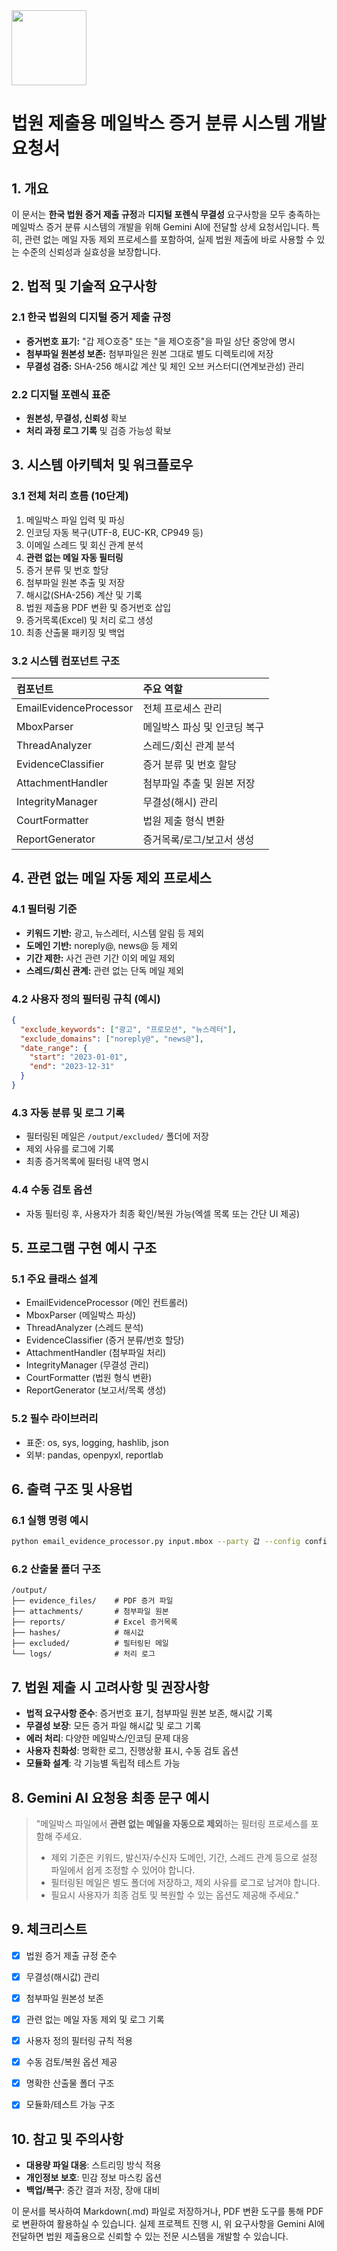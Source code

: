 <img src="https://r2cdn.perplexity.ai/pplx-full-logo-primary-dark%402x.png" class="logo" width="120"/>

# 법원 제출용 메일박스 증거 분류 시스템 개발 요청서

## 1. 개요

이 문서는 **한국 법원 증거 제출 규정**과 **디지털 포렌식 무결성** 요구사항을 모두 충족하는 메일박스 증거 분류 시스템의 개발을 위해 Gemini AI에 전달할 상세 요청서입니다.
특히, 관련 없는 메일 자동 제외 프로세스를 포함하여, 실제 법원 제출에 바로 사용할 수 있는 수준의 신뢰성과 실효성을 보장합니다.

## 2. 법적 및 기술적 요구사항

### 2.1 한국 법원의 디지털 증거 제출 규정

- **증거번호 표기:** "갑 제○호증" 또는 "을 제○호증"을 파일 상단 중앙에 명시
- **첨부파일 원본성 보존:** 첨부파일은 원본 그대로 별도 디렉토리에 저장
- **무결성 검증:** SHA-256 해시값 계산 및 체인 오브 커스터디(연계보관성) 관리


### 2.2 디지털 포렌식 표준

- **원본성, 무결성, 신뢰성** 확보
- **처리 과정 로그 기록** 및 검증 가능성 확보


## 3. 시스템 아키텍처 및 워크플로우

### 3.1 전체 처리 흐름 (10단계)

1. 메일박스 파일 입력 및 파싱
2. 인코딩 자동 복구(UTF-8, EUC-KR, CP949 등)
3. 이메일 스레드 및 회신 관계 분석
4. **관련 없는 메일 자동 필터링**
5. 증거 분류 및 번호 할당
6. 첨부파일 원본 추출 및 저장
7. 해시값(SHA-256) 계산 및 기록
8. 법원 제출용 PDF 변환 및 증거번호 삽입
9. 증거목록(Excel) 및 처리 로그 생성
10. 최종 산출물 패키징 및 백업

### 3.2 시스템 컴포넌트 구조

| 컴포넌트 | 주요 역할 |
| :-- | :-- |
| EmailEvidenceProcessor | 전체 프로세스 관리 |
| MboxParser | 메일박스 파싱 및 인코딩 복구 |
| ThreadAnalyzer | 스레드/회신 관계 분석 |
| EvidenceClassifier | 증거 분류 및 번호 할당 |
| AttachmentHandler | 첨부파일 추출 및 원본 저장 |
| IntegrityManager | 무결성(해시) 관리 |
| CourtFormatter | 법원 제출 형식 변환 |
| ReportGenerator | 증거목록/로그/보고서 생성 |

## 4. 관련 없는 메일 자동 제외 프로세스

### 4.1 필터링 기준

- **키워드 기반:** 광고, 뉴스레터, 시스템 알림 등 제외
- **도메인 기반:** noreply@, news@ 등 제외
- **기간 제한:** 사건 관련 기간 이외 메일 제외
- **스레드/회신 관계:** 관련 없는 단독 메일 제외


### 4.2 사용자 정의 필터링 규칙 (예시)

```json
{
  "exclude_keywords": ["광고", "프로모션", "뉴스레터"],
  "exclude_domains": ["noreply@", "news@"],
  "date_range": {
    "start": "2023-01-01",
    "end": "2023-12-31"
  }
}
```


### 4.3 자동 분류 및 로그 기록

- 필터링된 메일은 `/output/excluded/` 폴더에 저장
- 제외 사유를 로그에 기록
- 최종 증거목록에 필터링 내역 명시


### 4.4 수동 검토 옵션

- 자동 필터링 후, 사용자가 최종 확인/복원 가능(엑셀 목록 또는 간단 UI 제공)


## 5. 프로그램 구현 예시 구조

### 5.1 주요 클래스 설계

- EmailEvidenceProcessor (메인 컨트롤러)
- MboxParser (메일박스 파싱)
- ThreadAnalyzer (스레드 분석)
- EvidenceClassifier (증거 분류/번호 할당)
- AttachmentHandler (첨부파일 처리)
- IntegrityManager (무결성 관리)
- CourtFormatter (법원 형식 변환)
- ReportGenerator (보고서/목록 생성)


### 5.2 필수 라이브러리

- 표준: os, sys, logging, hashlib, json
- 외부: pandas, openpyxl, reportlab


## 6. 출력 구조 및 사용법

### 6.1 실행 명령 예시

```bash
python email_evidence_processor.py input.mbox --party 갑 --config config.json
```


### 6.2 산출물 폴더 구조

```
/output/
├── evidence_files/    # PDF 증거 파일
├── attachments/       # 첨부파일 원본
├── reports/           # Excel 증거목록
├── hashes/            # 해시값
├── excluded/          # 필터링된 메일
└── logs/              # 처리 로그
```


## 7. 법원 제출 시 고려사항 및 권장사항

- **법적 요구사항 준수**: 증거번호 표기, 첨부파일 원본 보존, 해시값 기록
- **무결성 보장**: 모든 증거 파일 해시값 및 로그 기록
- **에러 처리**: 다양한 메일박스/인코딩 문제 대응
- **사용자 친화성**: 명확한 로그, 진행상황 표시, 수동 검토 옵션
- **모듈화 설계**: 각 기능별 독립적 테스트 가능


## 8. Gemini AI 요청용 최종 문구 예시

> "메일박스 파일에서 **관련 없는 메일을 자동으로 제외**하는 필터링 프로세스를 포함해 주세요.
> - 제외 기준은 키워드, 발신자/수신자 도메인, 기간, 스레드 관계 등으로 설정 파일에서 쉽게 조정할 수 있어야 합니다.
> - 필터링된 메일은 별도 폴더에 저장하고, 제외 사유를 로그로 남겨야 합니다.
> - 필요시 사용자가 최종 검토 및 복원할 수 있는 옵션도 제공해 주세요."

## 9. 체크리스트

- [x] 법원 증거 제출 규정 준수
- [x] 무결성(해시값) 관리
- [x] 첨부파일 원본성 보존
- [x] 관련 없는 메일 자동 제외 및 로그 기록
- [x] 사용자 정의 필터링 규칙 적용
- [x] 수동 검토/복원 옵션 제공
- [x] 명확한 산출물 폴더 구조
- [x] 모듈화/테스트 가능 구조


## 10. 참고 및 주의사항

- **대용량 파일 대응**: 스트리밍 방식 적용
- **개인정보 보호**: 민감 정보 마스킹 옵션
- **백업/복구**: 중간 결과 저장, 장애 대비

이 문서를 복사하여 Markdown(.md) 파일로 저장하거나, PDF 변환 도구를 통해 PDF로 변환하여 활용하실 수 있습니다.
실제 프로젝트 진행 시, 위 요구사항을 Gemini AI에 전달하면 법원 제출용으로 신뢰할 수 있는 전문 시스템을 개발할 수 있습니다.

